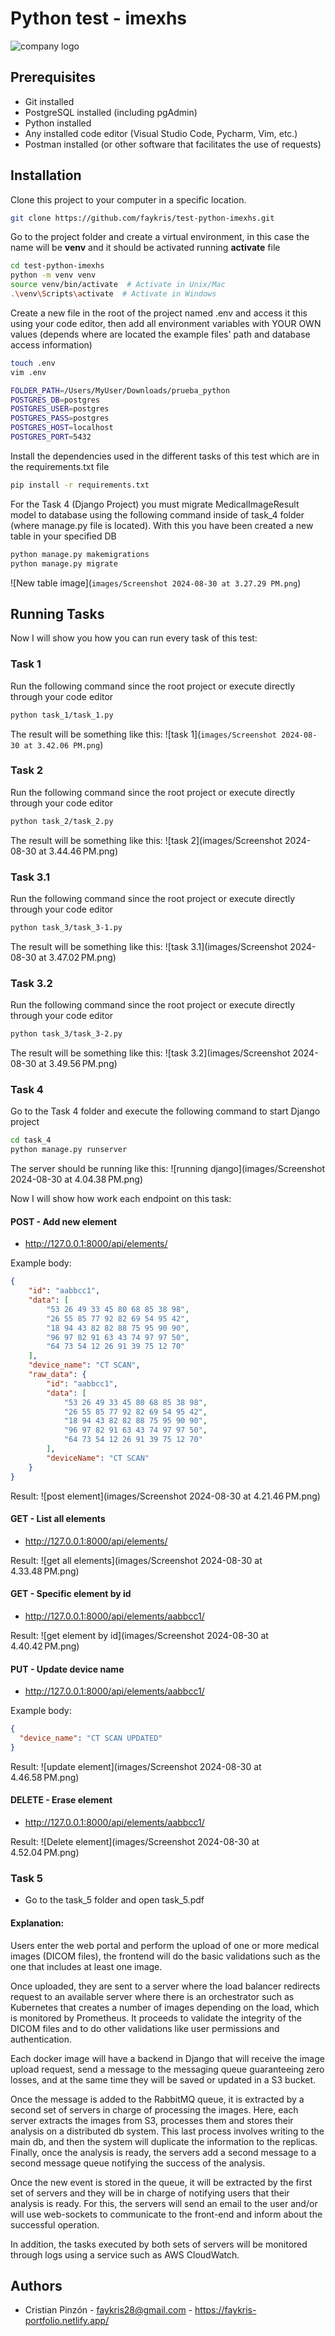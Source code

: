 # Python test - imexhs
![company logo](https://encrypted-tbn0.gstatic.com/images?q=tbn:ANd9GcSy0wBnzGMMnDJgbRTA0ATTEil3vC8kQV2Tgw&s)

## Prerequisites
- Git installed
- PostgreSQL installed (including pgAdmin)
- Python installed
- Any installed code editor (Visual Studio Code, Pycharm, Vim, etc.)
- Postman installed (or other software that facilitates the use of requests)

## Installation
Clone this project to your computer in a specific location.
```bash
git clone https://github.com/faykris/test-python-imexhs.git
```
Go to the project folder and create a virtual environment, in this case the name will be **venv** and it should be activated running **activate** file

```bash
cd test-python-imexhs
python -m venv venv
source venv/bin/activate  # Activate in Unix/Mac
.\venv\Scripts\activate  # Activate in Windows
```
Create a new file in the root of the project named .env and access it this using your code editor, then add all environment variables with YOUR OWN values (depends where are located the example files' path and database access information)
```bash
touch .env
vim .env
```
```bash
FOLDER_PATH=/Users/MyUser/Downloads/prueba_python
POSTGRES_DB=postgres
POSTGRES_USER=postgres
POSTGRES_PASS=postgres
POSTGRES_HOST=localhost
POSTGRES_PORT=5432
```

Install the dependencies used in the different tasks of this test which are in the requirements.txt file
```bash
pip install -r requirements.txt
```

For the Task 4 (Django Project) you must migrate MedicalImageResult model to database using the following command inside of task_4 folder (where manage.py file is located). With this you have been created a new table in your specified DB
```bash
python manage.py makemigrations
python manage.py migrate
```

![New table image](`images/Screenshot 2024-08-30 at 3.27.29 PM.png`)

## Running Tasks
Now I will show you how you can run every task of this test:

### Task 1
Run the following command since the root project or execute directly through your code editor 
```bash
python task_1/task_1.py
```
The result will be something like this:
![task 1](`images/Screenshot 2024-08-30 at 3.42.06 PM.png`)

### Task 2
Run the following command since the root project or execute directly through your code editor
```bash
python task_2/task_2.py
```
The result will be something like this:
![task 2](images/Screenshot 2024-08-30 at 3.44.46 PM.png)

### Task 3.1
Run the following command since the root project or execute directly through your code editor
```bash
python task_3/task_3-1.py
```
The result will be something like this:
![task 3.1](images/Screenshot 2024-08-30 at 3.47.02 PM.png)

### Task 3.2
Run the following command since the root project or execute directly through your code editor
```bash
python task_3/task_3-2.py
```
The result will be something like this:
![task 3.2](images/Screenshot 2024-08-30 at 3.49.56 PM.png)

### Task 4
Go to the Task 4 folder and execute the following command to start Django project
```bash
cd task_4
python manage.py runserver
```
The server should be running like this:
![running django](images/Screenshot 2024-08-30 at 4.04.38 PM.png)

Now I will show how work each endpoint on this task:

#### POST - Add new element

- http://127.0.0.1:8000/api/elements/

Example body:
```json
{
    "id": "aabbcc1",
    "data": [
        "53 26 49 33 45 80 68 85 38 98",
        "26 55 85 77 92 82 69 54 95 42",
        "18 94 43 82 82 88 75 95 90 90",
        "96 97 82 91 63 43 74 97 97 50",
        "64 73 54 12 26 91 39 75 12 70"
    ],
    "device_name": "CT SCAN",
    "raw_data": {
        "id": "aabbcc1",
        "data": [
            "53 26 49 33 45 80 68 85 38 98",
            "26 55 85 77 92 82 69 54 95 42",
            "18 94 43 82 82 88 75 95 90 90",
            "96 97 82 91 63 43 74 97 97 50",
            "64 73 54 12 26 91 39 75 12 70"
        ],
        "deviceName": "CT SCAN"
    }
}
```
Result:
![post element](images/Screenshot 2024-08-30 at 4.21.46 PM.png)

#### GET - List all elements

- http://127.0.0.1:8000/api/elements/

Result:
![get all elements](images/Screenshot 2024-08-30 at 4.33.48 PM.png)


#### GET - Specific element by id

- http://127.0.0.1:8000/api/elements/aabbcc1/

Result:
![get element by id](images/Screenshot 2024-08-30 at 4.40.42 PM.png)

#### PUT - Update device name
- http://127.0.0.1:8000/api/elements/aabbcc1/

Example body:
```json
{
  "device_name": "CT SCAN UPDATED"
}
```
Result:
![update element](images/Screenshot 2024-08-30 at 4.46.58 PM.png)

#### DELETE - Erase element
- http://127.0.0.1:8000/api/elements/aabbcc1/

Result:
![Delete element](images/Screenshot 2024-08-30 at 4.52.04 PM.png)

### Task 5

- Go to the task_5 folder and open task_5.pdf

#### Explanation: 
Users enter the web portal and perform the upload of one or more medical images (DICOM files), the frontend will do the basic validations such as the one that includes at least one image.

Once uploaded, they are sent to a server where the load balancer redirects request to an available server where there is an orchestrator such as Kubernetes that creates a number of images depending on the load, which is monitored by Prometheus. It proceeds to validate the integrity of the DICOM files and to do other validations like user permissions and authentication.

Each docker image will have a backend in Django that will receive the image upload request, send a message to the messaging queue guaranteeing zero losses, and at the same time they will be saved or updated in a S3 bucket.

Once the message is added to the RabbitMQ queue, it is extracted by a second set of servers in charge of processing the images. Here, each server extracts the images from S3, processes them and stores their analysis on a distributed db system. This last process involves writing to the main db, and then the system will duplicate the information to the replicas.
Finally, once the analysis is ready, the servers add a second message to a second message queue notifying the success of the analysis.

Once the new event is stored in the queue, it will be extracted by the first set of servers and they will be in charge of notifying users that their analysis is ready. For this, the servers will send an email to the user and/or will use web-sockets to communicate to the front-end and inform about the successful operation.

In addition, the tasks executed by both sets of servers will be monitored through logs using a service such as AWS CloudWatch.

## Authors

- Cristian Pinzón - faykris28@gmail.com - https://faykris-portfolio.netlify.app/